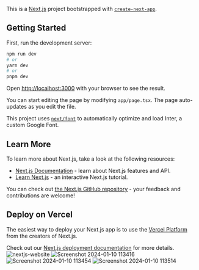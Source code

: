 This is a [Next.js](https://nextjs.org/) project bootstrapped with [`create-next-app`](https://github.com/vercel/next.js/tree/canary/packages/create-next-app).

## Getting Started

First, run the development server:

```bash
npm run dev
# or
yarn dev
# or
pnpm dev
```

Open [http://localhost:3000](http://localhost:3000) with your browser to see the result.

You can start editing the page by modifying `app/page.tsx`. The page auto-updates as you edit the file.

This project uses [`next/font`](https://nextjs.org/docs/basic-features/font-optimization) to automatically optimize and load Inter, a custom Google Font.

## Learn More

To learn more about Next.js, take a look at the following resources:

- [Next.js Documentation](https://nextjs.org/docs) - learn about Next.js features and API.
- [Learn Next.js](https://nextjs.org/learn) - an interactive Next.js tutorial.

You can check out [the Next.js GitHub repository](https://github.com/vercel/next.js/) - your feedback and contributions are welcome!

## Deploy on Vercel

The easiest way to deploy your Next.js app is to use the [Vercel Platform](https://vercel.com/new?utm_medium=default-template&filter=next.js&utm_source=create-next-app&utm_campaign=create-next-app-readme) from the creators of Next.js.

Check out our [Next.js deployment documentation](https://nextjs.org/docs/deployment) for more details.
![nextjs-website](https://github.com/poojahooda22/nextjs_portfolio/assets/91055527/a575f2ec-05c7-4b11-a611-3e53ebd03a84)
![Screenshot 2024-01-10 113416](https://github.com/poojahooda22/nextjs_portfolio/assets/91055527/d46945c1-7848-496f-9bc3-523247332374)
![Screenshot 2024-01-10 113454](https://github.com/poojahooda22/nextjs_portfolio/assets/91055527/fdf2490b-36d9-47ec-a0e1-2abf7dcfe4b9)
![Screenshot 2024-01-10 113514](https://github.com/poojahooda22/nextjs_portfolio/assets/91055527/4762d422-1023-4ded-8145-cce99e4e008c)
